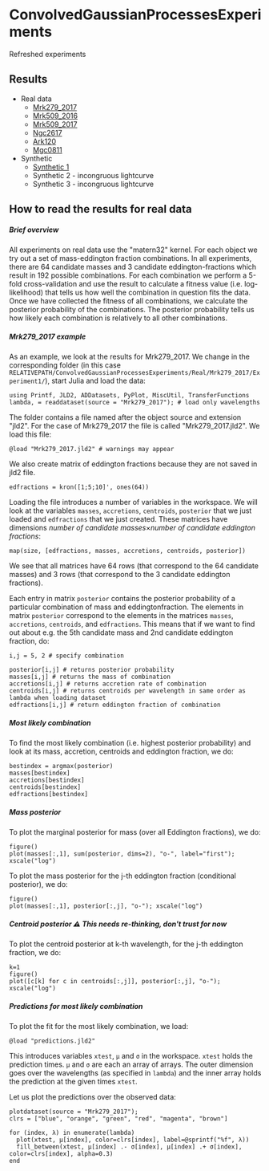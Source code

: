 # ConvolvedGaussianProcessesExperiments

Refreshed experiments

## Results
- Real data
  - [Mrk279_2017](Mrk279_2017.md)
  - [Mrk509_2016](Mrk509_2016.md)
  - [Mrk509_2017](Mrk509_2017.md)
  - [Ngc2617](Ngc2617.md)
  - [Ark120](Ark120.md)
  - [Mgc0811](Mgc0811.md)
- Synthetic
  - [Synthetic 1](Synthetic1.md)
  - Synthetic 2 - incongruous lightcurve
  - Synthetic 3 - incongruous lightcurve

## How to read the results for real data


##### Brief overview

All experiments on real data use the "matern32" kernel. For each object we try out a set of mass-eddington fraction combinations. In all experiments, there are 64 candidate masses and 3 candidate eddington-fractions which result in 192 possible combinations.
For each combination we perform a 5-fold cross-validation and use the result to calculate a fitness value (i.e. log-likelihood) that tells us how well the combination in question fits the data.
Once we have collected the fitness of all combinations, we calculate the posterior probability of the combinations. The posterior probability tells us how likely each combination is relatively to all other combinations. 

##### Mrk279_2017 example

As an example, we look at the results for Mrk279_2017. 
We change in the corresponding folder (in this case `RELATIVEPATH/ConvolvedGaussianProcessesExperiments/Real/Mrk279_2017/Experiment1/`), start Julia and load the data:
```
using Printf, JLD2, ADDatasets, PyPlot, MiscUtil, TransferFunctions
lambda, = readdataset(source = "Mrk279_2017"); # load only wavelengths
```

The folder contains a file named after the object source and extension "jld2". For the case of Mrk279_2017 the file is called "Mrk279_2017.jld2". We load this file:
```
@load "Mrk279_2017.jld2" # warnings may appear
```

We also create matrix of eddington fractions because they are not saved in jld2 file.
```
edfractions = kron([1;5;10]', ones(64)) 
```
Loading the file introduces a number of variables in the workspace. We will look at the variables `masses`, `accretions`, `centroids`, `posterior` that we just loaded and `edfractions` that we just created. These  matrices have dimensions *number of candidate masses*×*number of candidate eddington fractions*:
```
map(size, [edfractions, masses, accretions, centroids, posterior])
```
We see that all matrices have 64 rows (that correspond to the 64 candidate masses) and 3 rows (that correspond to the 3 candidate eddington fractions).

Each entry in matrix `posterior` contains the posterior probability of a particular combination of mass and eddingtonfraction.
The elements in matrix `posterior` correspond to the elements in the matrices `masses`, `accretions`, `centroids`,  and `edfractions`.
This means that if we want to find out about e.g. the 5th candidate mass and 2nd candidate eddington fraction, do: 
```
i,j = 5, 2 # specify combination

posterior[i,j] # returns posterior probability
masses[i,j] # returns the mass of combination
accretions[i,j] # returns accretion rate of combination
centroids[i,j] # returns centroids per wavelength in same order as lambda when loading dataset
edfractions[i,j] # return eddington fraction of combination
```

##### Most likely combination

To find the most likely combination (i.e. highest posterior probability) and look at its mass, accretion, centroids and eddington fraction, we do:
```
bestindex = argmax(posterior)
masses[bestindex]
accretions[bestindex]
centroids[bestindex]
edfractions[bestindex]
```

##### Mass posterior

To plot the marginal posterior for mass (over all Eddington fractions), we do:
```
figure()
plot(masses[:,1], sum(posterior, dims=2), "o-", label="first"); xscale("log")
```

To plot the mass posterior for the j-th eddington fraction (conditional posterior), we do:
```
figure()
plot(masses[:,1], posterior[:,j], "o-"); xscale("log")
```

##### Centroid posterior ⚠️ This needs re-thinking, don't trust for now

To plot the centroid posterior at k-th wavelength, for the j-th eddington fraction, we do:
```
k=1
figure()
plot([c[k] for c in centroids[:,j]], posterior[:,j], "o-"); xscale("log")
``` 

##### Predictions for most likely combination

To plot the fit for the most likely combination, we load:
```
@load "predictions.jld2"
```

This introduces variables `xtest`, `μ` and `σ` in the workspace. `xtest` holds the prediction times. `μ` and `σ` are each an array of arrays. The outer dimension goes over the wavelengths (as specified in `lambda`) and the inner array holds the prediction at the given times `xtest`.

Let us plot the predictions over the observed data:
```
plotdataset(source = "Mrk279_2017");
clrs = ["blue", "orange", "green", "red", "magenta", "brown"]

for (index, λ) in enumerate(lambda)
  plot(xtest, μ[index], color=clrs[index], label=@sprintf("%f", λ))
  fill_between(xtest, μ[index] .- σ[index], μ[index] .+ σ[index], color=clrs[index], alpha=0.3)
end

```
